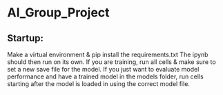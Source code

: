 # AI_Group_Project

## Startup:

Make a virtual environment & pip install the requirements.txt
The ipynb should then run on its own. 
If you are training, run all cells & make sure to set a new save file for the model.
If you just want to evaluate model performance and have a trained model in the models folder, run cells starting after the model is loaded in using the correct model file.


